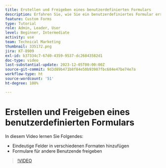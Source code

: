 ```yaml
---
title: Erstellen und Freigeben eines benutzerdefinierten Formulars
description: Erfahren Sie, wie Sie ein benutzerdefiniertes Formular erstellen, dem Formular eindeutige Felder hinzufügen und Formulare für Benutzende freigeben.
feature: Custom Forms
type: Tutorial
role: Admin, Leader, User
level: Beginner, Intermediate
activity: use
team: Technical Marketing
thumbnail: 335172.png
jira: KT-8909
exl-id: b37334c7-67d0-4359-9537-dc26843582d1
doc-type: video
last-substantial-update: 2023-12-05T00:00:00Z
source-git-commit: 9d3d89b471b8f84e50b93987fbc684e47be74e7a
workflow-type: ht
source-wordcount: '51'
ht-degree: 100%

---
```


# Erstellen und Freigeben eines benutzerdefinierten Formulars

In diesem Video lernen Sie Folgendes:

* Eindeutige Felder in verschiedenen Formaten hinzufügen
* Formulare für andere Benutzende freigeben

>[!VIDEO](https://video.tv.adobe.com/v/335172/?quality=12&learn=on)


